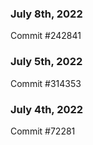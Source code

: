 ### July 8th, 2022

Commit #242841

### July 5th, 2022

Commit #314353


### July 4th, 2022

Commit #72281
